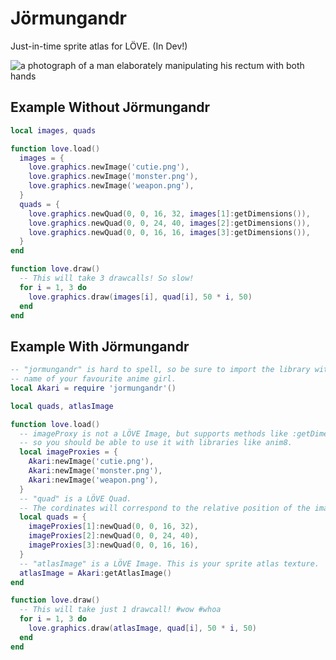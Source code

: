 Jörmungandr
===========

Just-in-time sprite atlas for LÖVE. (In Dev!)

![a photograph of a man elaborately manipulating his rectum with both hands](https://i.imgur.com/tyweg7k.png)

Example Without Jörmungandr
---------------------------

```lua
local images, quads

function love.load()
  images = {
    love.graphics.newImage('cutie.png'),
    love.graphics.newImage('monster.png'),
    love.graphics.newImage('weapon.png'),
  }
  quads = {
    love.graphics.newQuad(0, 0, 16, 32, images[1]:getDimensions()),
    love.graphics.newQuad(0, 0, 24, 40, images[2]:getDimensions()),
    love.graphics.newQuad(0, 0, 16, 16, images[3]:getDimensions()),
  }
end

function love.draw()
  -- This will take 3 drawcalls! So slow!
  for i = 1, 3 do
    love.graphics.draw(images[i], quad[i], 50 * i, 50)
  end
end
```

Example With Jörmungandr
------------------------

```lua
-- "jormungandr" is hard to spell, so be sure to import the library with the
-- name of your favourite anime girl.
local Akari = require 'jormungandr'()

local quads, atlasImage

function love.load()
  -- imageProxy is not a LÖVE Image, but supports methods like :getDimensions(),
  -- so you should be able to use it with libraries like anim8.
  local imageProxies = {
    Akari:newImage('cutie.png'),
    Akari:newImage('monster.png'),
    Akari:newImage('weapon.png'),
  }
  -- "quad" is a LÖVE Quad.
  -- The cordinates will correspond to the relative position of the image inside the atlas.
  local quads = {
    imageProxies[1]:newQuad(0, 0, 16, 32),
    imageProxies[2]:newQuad(0, 0, 24, 40),
    imageProxies[3]:newQuad(0, 0, 16, 16),
  }
  -- "atlasImage" is a LÖVE Image. This is your sprite atlas texture.
  atlasImage = Akari:getAtlasImage()
end

function love.draw()
  -- This will take just 1 drawcall! #wow #whoa
  for i = 1, 3 do
    love.graphics.draw(atlasImage, quad[i], 50 * i, 50)
  end
end
```
